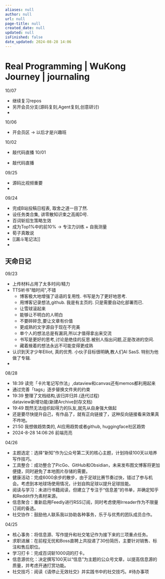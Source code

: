 ```yaml
---
aliases: null
author: null
url: null
page-title: null
created_date: null
updated: null
isFinished: false
date_updated: 2024-08-28 14:06
---
```

# Real Programming | WuKong Journey | journaling
10/07
- 继续复习repos
- 另开会员分支(源码复刻,Agent复刻,创意研讨)
- 

10/06
- 开会员区 -> 以后才是兴趣班

10/02
- 敲代码直播
10/01

- 敲代码直播

09/25

- 源码比视频重要
-

09/24

- 完成B站投稿日程表, 取舍之道一目了然.
- 设任务类合集, 讲零散知识束之高阁D号.
- 百词斩招生策略生效
- 成为Top1%中的前10%  -> 专注力训练 + 自我测量
- 荀子真敢说
- [[漏斗笔记法]]
-

## 天命日记

09/23

- 上传材料占用了太多时间/精力
- TTS听书"暗时间",不错
  - 博客极大地增强了话语的复用性. 书写是为了更好地思考.
  - 用博客记录想法,github. 我是有主页的. 只是需要自动化部署而已.
  - 让雪球滚起来
  - 能够让不明白的人明白
  - 不要碎碎念,要让文章有价值
  - 更成熟的文字源自于现在不完美
  - 单个人的想法总是有漏洞,所以才值得拿出来交流
  - 书写是更好的思考,讨论是绝佳的反思.被别人指出问题,正是改进的空间.
  - 藏着掖着的想法永远不可能变得更成熟
- 认识到天才少年Elliot, 真的优秀. 小伙子目标很明确,教人们AI SasS. 特别为他做了专辑.
-

08/28

- 18:39 读完「卡片笔记写作法」,dataview和canvas还有memos都利用起来
- 通过完善「tags」逐步替换文件夹的约束
- 19:39 整理了文档结构,该归并归并.(迭代过程)<br>dataview新增功能(新建Archive封存文档)
- 19:49 既然无法组织起得力的队友,就先从自身强大做起
- 还是要尽快提升自己，有作品了，就有正向链接了，这种反向链接看来效果真不咋地。
- 21:50 我想做趋势类的, AI应用趋势或者github, huggingface社区趋势
- 2024-8-28 14:06:26 前端亮亮

04/26

- 主题选定：选择“新知”作为公众号第二天的核心主题，计划持续100天以培养写作技巧。
- 工具整合：成功整合了PicGo、GitHub和Obsidian，未来发布图文博客将更加便捷，同时避免了本地图片存储的需要。
- 健康活动：完成6000余步的散步，由于足球比赛节奏过快，错过了参与机会。考虑到本地球场使用情况，计划自购足球以提升足球技能。
- 阅读与学习：未进行书籍阅读，但建立了专注于“信息差”的书单，并确定知乎和Reddit作为素材来源。
- 信息聚合：重新启用Feedly进行RSS订阅，同时考虑使用Irreader作为不限量订阅的备选。
- 社交协作：鼓励他人联系我以协助各种事务，乐于与优秀的团队成员合作。

04/25

- 核心事务：将信息源、写作提升和社交笔记作为接下来的三项重点任务。
- 求职进展：在前程无忧和Boss直聘上共投递了30份简历，主要针对销售、标注和售后职位。
- 学习打卡：完成百词斩1000词的打卡。
- 信息源优化：决定撰写100天以“信息”为主题的公众号文章，以提高信息源的质量，并考虑开通打赏功能。
- 社交技巧：阅读《请停止无效社交》并实践书中的社交技巧。#待办事项
